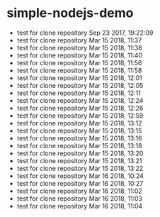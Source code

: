 # simple-nodejs-demo
* test for clone repository Sep 23 2017, 19:22:09
* test for clone repository Mar 15 2018, 11:37
* test for clone repository Mar 15 2018, 11:38
* test for clone repository Mar 15 2018, 11:40
* test for clone repository Mar 15 2018, 11:56
* test for clone repository Mar 15 2018, 11:58
* test for clone repository Mar 15 2018, 12:01
* test for clone repository Mar 15 2018, 12:05
* test for clone repository Mar 15 2018, 12:11
* test for clone repository Mar 15 2018, 12:24
* test for clone repository Mar 15 2018, 12:26
* test for clone repository Mar 15 2018, 12:59
* test for clone repository Mar 15 2018, 13:12
* test for clone repository Mar 15 2018, 13:15
* test for clone repository Mar 15 2018, 13:16
* test for clone repository Mar 15 2018, 13:18
* test for clone repository Mar 15 2018, 13:20
* test for clone repository Mar 15 2018, 13:21
* test for clone repository Mar 15 2018, 13:22
* test for clone repository Mar 16 2018, 10:24
* test for clone repository Mar 16 2018, 10:27
* test for clone repository Mar 16 2018, 11:02
* test for clone repository Mar 16 2018, 11:03
* test for clone repository Mar 16 2018, 11:04

